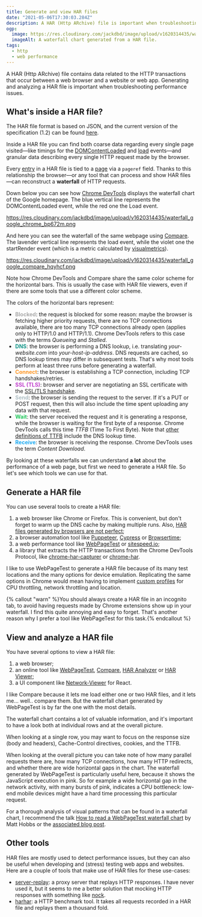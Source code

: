```yaml
---
title: Generate and view HAR files
date: "2021-05-06T17:30:03.284Z"
description: A HAR (Http ARchive) file is important when troubleshooting performance issues because it contains data related to the HTTP transactions that occur between a web browser and a website or web app.
ogp:
  image: https://res.cloudinary.com/jackdbd/image/upload/v1620314435/waterfall_google_compare_hqyhcf.png
  imageAlt: A waterfall chart generated from a HAR file.
tags:
  - http
  - web performance
---
```

A HAR (Http ARchive) file contains data related to the HTTP transactions that occur between a web browser and a website or web app. Generating and analyzing a HAR file is important when troubleshooting performance issues.

## What's inside a HAR file?

The HAR file format is based on JSON, and the current version of the specification (1.2) can be found [here](http://www.softwareishard.com/blog/har-12-spec/).

Inside a HAR file you can find both coarse data regarding every single page visited—like timings for the [DOMContentLoaded](https://developer.mozilla.org/en-US/docs/Web/API/Window/DOMContentLoaded_event) and [load](https://developer.mozilla.org/en-US/docs/Web/API/Window/load_event) events—and granular data describing every single HTTP request made by the browser.

Every [entry](http://www.softwareishard.com/blog/har-12-spec/#entries) in a HAR file is tied to a [page](http://www.softwareishard.com/blog/har-12-spec/#pages) via a `pageref` field. Thanks to this relationship the browser—or any tool that can process and show HAR files—can reconstruct a **waterfall** of HTTP requests.

Down below you can see how [Chrome DevTools](https://developer.chrome.com/docs/devtools/network/reference/) displays the waterfall chart of the Google homepage. The blue vertical line represents the DOMContentLoaded event, while the red one the Load event.

https://res.cloudinary.com/jackdbd/image/upload/v1620314435/waterfall_google_chrome_bp672m.png

And here you can see the waterfall of the same webpage using [Compare](https://compare.sitespeed.io/). The lavender vertical line represents the load event, while the violet one the startRender event (which is a metric calculated by [visualmetrics](https://github.com/WPO-Foundation/visualmetrics/blob/22d152978ac5a3007603d1dca374011874cbf49f/visualmetrics.py#L542)).

https://res.cloudinary.com/jackdbd/image/upload/v1620314435/waterfall_google_compare_hqyhcf.png

Note how Chrome DevTools and Compare share the same color scheme for the horizontal bars. This is usually the case with HAR file viewers, even if there are some tools that use a different color scheme.

The colors of the horizontal bars represent:

- <strong><span style="color:#aaaaaa">Blocked</span></strong>: the request is blocked for some reason: maybe the browser is fetching higher priority requests, there are no TCP connections available, there are too many TCP connections already open (applies only to HTTP/1.0 and HTTP/1.1). Chrome DevTools refers to this case with the terms *Queueing* and *Stalled*.
- <strong><span style="color:#149588">DNS</span></strong>: the browser is performing a DNS lookup, i.e. translating <em>your-website.com</em> into *your-host-ip-address*. DNS requests are cached, so DNS lookup times may differ in subsequent tests. That's why most tools perform at least three runs before generating a waterfall.
- <strong><span style="color:#FE9726">Connect</span></strong>: the browser is establishing a TCP connection, including TCP handshakes/retries.
- <strong><span style="color:#C140CD">SSL (TLS)</span></strong>: browser and server are negotiating an SSL certificate with the [SSL/TLS handshake](https://howhttps.works/the-handshake/).
- <strong><span style="color:#AFBFC5">Send</span></strong>: the browser is sending the request to the server. If it's a PUT or POST request, then this will also include the time spent uploading any data with that request.
- <strong><span style="color:#1EC659">Wait</span></strong>: the server received the request and it is generating a response, while the browser is waiting for the first byte of a response. Chrome DevTools calls this time *TTFB* (Time To First Byte). Note that [other definitions of TTFB](https://developer.mozilla.org/en-US/docs/Glossary/time_to_first_byte) include the DNS lookup time.
- <strong><span style="color:#1DAAF2">Receive</span></strong>: the browser is receiving the response. Chrome DevTools uses the term *Content Download*.

By looking at these waterfalls we can understand **a lot** about the performance of a web page, but first we need to generate a HAR file. So let's see which tools we can use for that.

## Generate a HAR file

You can use several tools to create a HAR file:

1. a web browser like Chrome or Firefox. This is convenient, but don't forget to warm up the DNS cache by making multiple runs. Also, [HAR files generated by browsers are not perfect](https://www.youtube.com/watch?v=dCThwpglIeE&t=108s&ab_channel=sitespeed.io);
2. a browser automation tool like [Puppeteer](https://github.com/Everettss/puppeteer-har), [Cypress](https://github.com/NeuraLegion/cypress-har-generator) or [Browsertime](https://github.com/sitespeedio/browsertime);
3. a web performance tool like [WebPageTest](https://www.webpagetest.org/) or [sitespeed.io](https://github.com/sitespeedio/sitespeed.io);
4. a library that extracts the HTTP transactions from the Chrome DevTools Protocol, like [chrome-har-capturer](https://leonardofaria.net/2020/11/30/creating-har-files-with-lighthouse/) or [chrome-har](https://github.com/sitespeedio/chrome-har).

I like to use WebPageTest to generate a HAR file because of its many test locations and the many options for device emulation. Replicating the same options in Chrome would mean having to implement [custom profiles](https://developer.chrome.com/docs/devtools/device-mode/) for CPU throttling, network throttling and location.

{% callout "warn" %}You should always create a HAR file in an incognito tab, to avoid having requests made by Chrome extensions show up in your waterfall. I find this quite annoying and easy to forget. That's another reason why I prefer a tool like WebPageTest for this task.{% endcallout %}

## View and analyze a HAR file

You have several options to view a HAR file:

1. a web browser;
2. an online tool like [WebPageTest](https://www.webpagetest.org/), [Compare](https://compare.sitespeed.io/), [HAR Analyzer](https://toolbox.googleapps.com/apps/har_analyzer/)
or [HAR Viewer](http://www.softwareishard.com/blog/har-viewer/);
3. a UI component like [Network-Viewer](https://opensource.saucelabs.com/blog/react_network_viewer/) for React.

I like Compare because it lets me load either one or two HAR files, and it lets me... well.. compare them. But the waterfall chart generated by WebPageTest is by far the one with the most details.

The waterfall chart contains a lot of valuable information, and it's important to have a look both at individual rows and at the overall picture.

When looking at a single row, you may want to focus on the response size (body and headers), Cache-Control directives, cookies, and the TTFB.

When looking at the overall picture you can take note of how many parallel requests there are, how many TCP connections, how many HTTP redirects, and whether there are wide horizontal gaps in the chart. The waterfall generated by WebPageTest is particularly useful here, because it shows the JavaScript execution in pink. So for example a wide horizontal gap in the network activity, with many bursts of pink, indicates a CPU bottleneck: low-end mobile devices might have a hard time processing this particular request.

For a thorough analysis of visual patterns that can be found in a waterfall chart, I recommend the talk [How to read a WebPageTest waterfall chart](https://www.youtube.com/watch?v=THmJwZPGAuQ&ab_channel=LondonWebPerformanceGroup) by Matt Hobbs or the [associated blog post](https://nooshu.github.io/blog/2019/10/02/how-to-read-a-wpt-waterfall-chart/).

## Other tools

HAR files are mostly used to detect performance issues, but they can also be useful when developing and (stress) testing web apps and websites. Here are a couple of tools that make use of HAR files for these use-cases:

- [server-replay](https://github.com/Stuk/server-replay): a proxy server that replays HTTP responses. I have never used it, but it seems to me a better solution that mocking HTTP responses with something like [nock](https://github.com/nock/nock).
- [harhar](https://github.com/acastaner/harhar/wiki): a HTTP benchmark tool. It takes all requests recorded in a HAR file and replays them a thousand fold.
